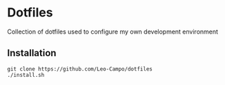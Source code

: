 # Dotfiles

Collection of dotfiles used to configure my own development environment


## Installation

```shell
git clone https://github.com/Leo-Campo/dotfiles
./install.sh
```

